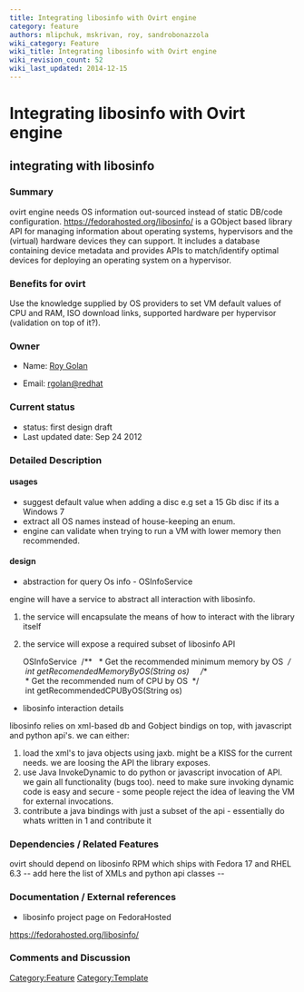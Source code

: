 ```yaml
---
title: Integrating libosinfo with Ovirt engine
category: feature
authors: mlipchuk, mskrivan, roy, sandrobonazzola
wiki_category: Feature
wiki_title: Integrating libosinfo with Ovirt engine
wiki_revision_count: 52
wiki_last_updated: 2014-12-15
---
```


# Integrating libosinfo with Ovirt engine

## integrating with libosinfo

### Summary

ovirt engine needs OS information out-sourced instead of static DB/code configuration. [<https://fedorahosted.org/libosinfo/>](libosinfo) is a GObject based library API for managing information about operating systems, hypervisors and the (virtual) hardware devices they can support. It includes a database containing device metadata and provides APIs to match/identify optimal devices for deploying an operating system on a hypervisor.

### Benefits for ovirt

Use the knowledge supplied by OS providers to set VM default values of CPU and RAM, ISO download links, supported hardware per hypervisor (validation on top of it?).

### Owner

*   Name: [ Roy Golan](User:MyUser)

<!-- -->

*   Email: <rgolan@redhat>

### Current status

*   status: first design draft
*   Last updated date: Sep 24 2012

### Detailed Description

#### usages

*   suggest default value when adding a disc e.g set a 15 Gb disc if its a Windows 7
*   extract all OS names instead of house-keeping an enum.
*   engine can validate when trying to run a VM with lower memory then recommended.

#### design

*   abstraction for query Os info - OSInfoService

engine will have a service to abstract all interaction with libosinfo.

1.  the service will encapsulate the means of how to interact with the library itself
2.  the service will expose a required subset of libosinfo API

      OSInfoService
       /** 
       * Get the recommended minimum memory by OS
       */
       int getRecomendedMemoryByOS(String os)
        
       /**
       * Get the recommended num of CPU by OS
       */
       int getRecommendedCPUByOS(String os)

*   libosinfo interaction details

libosinfo relies on xml-based db and Gobject bindigs on top, with javascript and python api's. we can either:

1.  load the xml's to java objects using jaxb. might be a KISS for the current needs. we are loosing the API the library exposes.
2.  use Java InvokeDynamic to do python or javascript invocation of API. we gain all functionality (bugs too). need to make sure invoking dynamic code is easy and secure - some people reject the idea of leaving the VM for external invocations.
3.  contribute a java bindings with just a subset of the api - essentially do whats written in 1 and contribute it

### Dependencies / Related Features

ovirt should depend on libosinfo RPM which ships with Fedora 17 and RHEL 6.3
-- add here the list of XMLs and python api classes --

### Documentation / External references

*   libosinfo project page on FedoraHosted

<https://fedorahosted.org/libosinfo/>

### Comments and Discussion

<Category:Feature> <Category:Template>
